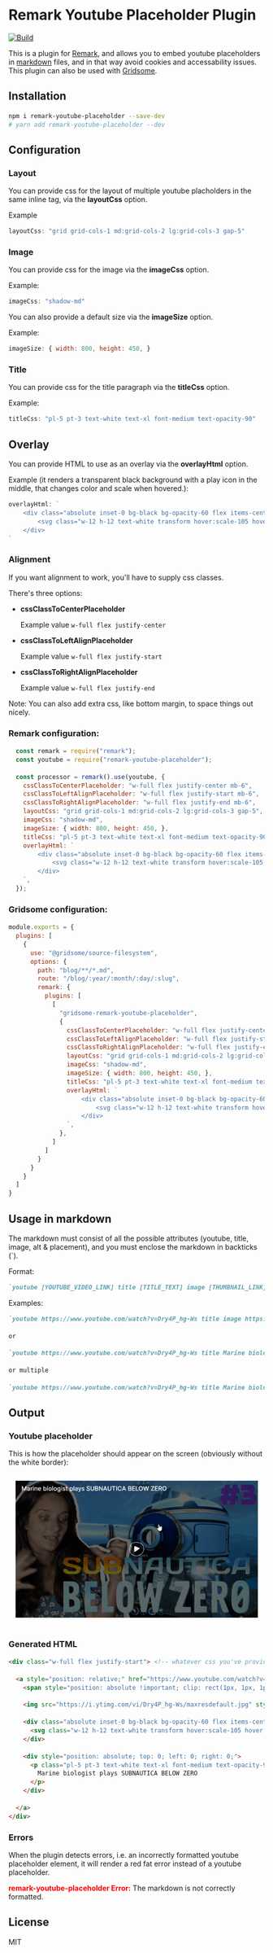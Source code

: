 # Remark Youtube Placeholder Plugin
[![Build](https://github.com/Healios/remark-youtube-placeholder/actions/workflows/node.js.yml/badge.svg)](https://github.com/Healios/remark-youtube-placeholder/actions/workflows/node.js.yml)

This is a plugin for [Remark](https://remark.js.org/), and allows you to embed youtube placeholders in [markdown](https://daringfireball.net/projects/markdown/) files, and in that way avoid cookies and accessability issues. This plugin can also be used with [Gridsome](https://gridsome.org/).

## Installation

```bash
npm i remark-youtube-placeholder --save-dev
# yarn add remark-youtube-placeholder --dev
```

## Configuration
### Layout
You can provide css for the layout of multiple youtube placholders in the same inline tag, via the **layoutCss** option.

Example
```js
layoutCss: "grid grid-cols-1 md:grid-cols-2 lg:grid-cols-3 gap-5"
```

### Image
You can provide css for the image via the **imageCss** option.

Example:
```js
imageCss: "shadow-md"
```

You can also provide a default size via the **imageSize** option.

Example:
```js
imageSize: { width: 800, height: 450, }
```

### Title
You can provide css for the title paragraph via the **titleCss** option.

Example:
```js
titleCss: "pl-5 pt-3 text-white text-xl font-medium text-opacity-90"
```

## Overlay
You can provide HTML to use as an overlay via the **overlayHtml** option.

Example (it renders a transparent black background with a play icon in the middle, that changes color and scale when hovered.):
```js
overlayHtml: `
    <div class="absolute inset-0 bg-black bg-opacity-60 flex items-center justify-center">
        <svg class="w-12 h-12 text-white transform hover:scale-105 hover:text-red-600 transition duration-150" fill="currentColor" xmlns="http://www.w3.org/2000/svg" viewBox="0 0 52.821 52.821" xml:space="preserve"><path d="M51.82 19.074C50.332 13.73 46.855 8.91 42.212 5.885 37.292 2.68 30.86 1.717 25.106 1.588 17.071 1.404 6.893 4.49 2.94 12.152c-.329.637.64 1.184.969.547C6.71 7.269 13.4 4.133 19.172 3.105c6.209-1.104 12.998-.236 18.873 1.955 6.134 2.287 10.393 7.537 12.486 13.611 2.33 6.758 1.04 13.488-2.679 19.424C40.174 50.347 21.33 54.324 9.87 45.038c-5.25-4.254-8.674-9.945-8.74-16.752-.039-4.012.743-8.492 2.746-12.012.621-1.09 1.455-2.024 2.396-2.867.014-.219.03-.436.045-.652a1.28 1.28 0 0 1-.25-.475c-.005-.021-.004-.037-.009-.059-.572.481-1.126.986-1.65 1.529-2.291 2.371-3.194 5.66-3.832 8.801-1.268 6.24-.515 12.074 3.063 17.346 3.063 4.514 7.787 8.715 13.131 10.182 6.42 1.762 13.123 1.613 19.198-1.108 2.749-1.23 5.729-2.438 8.039-4.424 2.833-2.438 4.961-5.881 6.679-9.156 2.619-4.992 2.617-10.994 1.134-16.317z"/><path d="M17.736 31.85c.103 1.15.121 3.08 1.325 3.598a.923.923 0 0 0 .167.174c1.198.902 2.868-.504 3.876-1.109 2.797-1.674 12.586-8.037 14.039-10.277a.469.469 0 0 0-.046-.609.523.523 0 0 0-.258-.428c-1.622-.992-8.87-4.297-10.89-5.045-1.044-.389-5.593-2.34-6.212-2.355-2.373-1.525-2.021 5.525-2.033 6.152-.065 3.284-.26 6.623.032 9.899zm3.224-6.817a.518.518 0 0 0-.217.182c-.004-.299-.009-.596-.011-.891.096.055.197.104.298.154-.021.182-.046.368-.07.555zm.207 4.662c.063-.248.151-.498.257-.748 1.583-.371 3.088-1.146 4.634-1.645.754-.207 1.509-.414 2.259-.633-2.336 1.095-4.722 2.071-7.15 3.026zm3.42-3.933c-.18.082-.362.162-.539.25a3.529 3.529 0 0 0-.483-.244c.34-.01.681-.014 1.022-.006zm-.479-1.477c.023-.014.048-.025.074-.037a9.92 9.92 0 0 0 1.944.24c.459.055.918.113 1.378.166-.044.016-.088.029-.133.045-.97-.101-2.141-.211-3.263-.414zm4.766-1.179a65.658 65.658 0 0 1-2.291-.854c-1.265-.502-2.525-.859-3.846-1.17a3.048 3.048 0 0 1-1.052-.465c2.49.391 4.886 1.354 7.189 2.489zm-5.978-.848a23.189 23.189 0 0 0-2.278-.105c-.026-.297-.056-.592-.085-.889.748.521 1.527.783 2.363.994z"/></svg>
    </div>
`
```



### Alignment
If you want alignment to work, you'll have to supply css classes.

There's three options:
- **cssClassToCenterPlaceholder**

  Example value `w-full flex justify-center`

- **cssClassToLeftAlignPlaceholder**

  Example value `w-full flex justify-start`

- **cssClassToRightAlignPlaceholder**

  Example value `w-full flex justify-end`

Note: You can also add extra css, like bottom margin, to space things out nicely.

### Remark configuration:
```js
  const remark = require("remark");
  const youtube = require("remark-youtube-placeholder");

  const processor = remark().use(youtube, {
    cssClassToCenterPlaceholder: "w-full flex justify-center mb-6",
    cssClassToLeftAlignPlaceholder: "w-full flex justify-start mb-6",
    cssClassToRightAlignPlaceholder: "w-full flex justify-end mb-6",
    layoutCss: "grid grid-cols-1 md:grid-cols-2 lg:grid-cols-3 gap-5",
    imageCss: "shadow-md",
    imageSize: { width: 800, height: 450, },
    titleCss: "pl-5 pt-3 text-white text-xl font-medium text-opacity-90",
    overlayHtml: `
        <div class="absolute inset-0 bg-black bg-opacity-60 flex items-center justify-center">
            <svg class="w-12 h-12 text-white transform hover:scale-105 hover:text-red-600 transition duration-150" fill="currentColor" xmlns="http://www.w3.org/2000/svg" viewBox="0 0 52.821 52.821" xml:space="preserve"><path d="M51.82 19.074C50.332 13.73 46.855 8.91 42.212 5.885 37.292 2.68 30.86 1.717 25.106 1.588 17.071 1.404 6.893 4.49 2.94 12.152c-.329.637.64 1.184.969.547C6.71 7.269 13.4 4.133 19.172 3.105c6.209-1.104 12.998-.236 18.873 1.955 6.134 2.287 10.393 7.537 12.486 13.611 2.33 6.758 1.04 13.488-2.679 19.424C40.174 50.347 21.33 54.324 9.87 45.038c-5.25-4.254-8.674-9.945-8.74-16.752-.039-4.012.743-8.492 2.746-12.012.621-1.09 1.455-2.024 2.396-2.867.014-.219.03-.436.045-.652a1.28 1.28 0 0 1-.25-.475c-.005-.021-.004-.037-.009-.059-.572.481-1.126.986-1.65 1.529-2.291 2.371-3.194 5.66-3.832 8.801-1.268 6.24-.515 12.074 3.063 17.346 3.063 4.514 7.787 8.715 13.131 10.182 6.42 1.762 13.123 1.613 19.198-1.108 2.749-1.23 5.729-2.438 8.039-4.424 2.833-2.438 4.961-5.881 6.679-9.156 2.619-4.992 2.617-10.994 1.134-16.317z"/><path d="M17.736 31.85c.103 1.15.121 3.08 1.325 3.598a.923.923 0 0 0 .167.174c1.198.902 2.868-.504 3.876-1.109 2.797-1.674 12.586-8.037 14.039-10.277a.469.469 0 0 0-.046-.609.523.523 0 0 0-.258-.428c-1.622-.992-8.87-4.297-10.89-5.045-1.044-.389-5.593-2.34-6.212-2.355-2.373-1.525-2.021 5.525-2.033 6.152-.065 3.284-.26 6.623.032 9.899zm3.224-6.817a.518.518 0 0 0-.217.182c-.004-.299-.009-.596-.011-.891.096.055.197.104.298.154-.021.182-.046.368-.07.555zm.207 4.662c.063-.248.151-.498.257-.748 1.583-.371 3.088-1.146 4.634-1.645.754-.207 1.509-.414 2.259-.633-2.336 1.095-4.722 2.071-7.15 3.026zm3.42-3.933c-.18.082-.362.162-.539.25a3.529 3.529 0 0 0-.483-.244c.34-.01.681-.014 1.022-.006zm-.479-1.477c.023-.014.048-.025.074-.037a9.92 9.92 0 0 0 1.944.24c.459.055.918.113 1.378.166-.044.016-.088.029-.133.045-.97-.101-2.141-.211-3.263-.414zm4.766-1.179a65.658 65.658 0 0 1-2.291-.854c-1.265-.502-2.525-.859-3.846-1.17a3.048 3.048 0 0 1-1.052-.465c2.49.391 4.886 1.354 7.189 2.489zm-5.978-.848a23.189 23.189 0 0 0-2.278-.105c-.026-.297-.056-.592-.085-.889.748.521 1.527.783 2.363.994z"/></svg>
        </div>
    `,
  });
```


### Gridsome configuration:
```js
module.exports = {
  plugins: [
    {
      use: "@gridsome/source-filesystem",
      options: {
        path: "blog/**/*.md",
        route: "/blog/:year/:month/:day/:slug",
        remark: {
          plugins: [
            [
              "gridsome-remark-youtube-placeholder",
              {
                cssClassToCenterPlaceholder: "w-full flex justify-center mb-6",
                cssClassToLeftAlignPlaceholder: "w-full flex justify-start mb-6",
                cssClassToRightAlignPlaceholder: "w-full flex justify-end mb-6",
                layoutCss: "grid grid-cols-1 md:grid-cols-2 lg:grid-cols-3 gap-5",
                imageCss: "shadow-md",
                imageSize: { width: 800, height: 450, },
                titleCss: "pl-5 pt-3 text-white text-xl font-medium text-opacity-90",
                overlayHtml: `
                    <div class="absolute inset-0 bg-black bg-opacity-60 flex items-center justify-center">
                        <svg class="w-12 h-12 text-white transform hover:scale-105 hover:text-red-600 transition duration-150" fill="currentColor" xmlns="http://www.w3.org/2000/svg" viewBox="0 0 52.821 52.821" xml:space="preserve"><path d="M51.82 19.074C50.332 13.73 46.855 8.91 42.212 5.885 37.292 2.68 30.86 1.717 25.106 1.588 17.071 1.404 6.893 4.49 2.94 12.152c-.329.637.64 1.184.969.547C6.71 7.269 13.4 4.133 19.172 3.105c6.209-1.104 12.998-.236 18.873 1.955 6.134 2.287 10.393 7.537 12.486 13.611 2.33 6.758 1.04 13.488-2.679 19.424C40.174 50.347 21.33 54.324 9.87 45.038c-5.25-4.254-8.674-9.945-8.74-16.752-.039-4.012.743-8.492 2.746-12.012.621-1.09 1.455-2.024 2.396-2.867.014-.219.03-.436.045-.652a1.28 1.28 0 0 1-.25-.475c-.005-.021-.004-.037-.009-.059-.572.481-1.126.986-1.65 1.529-2.291 2.371-3.194 5.66-3.832 8.801-1.268 6.24-.515 12.074 3.063 17.346 3.063 4.514 7.787 8.715 13.131 10.182 6.42 1.762 13.123 1.613 19.198-1.108 2.749-1.23 5.729-2.438 8.039-4.424 2.833-2.438 4.961-5.881 6.679-9.156 2.619-4.992 2.617-10.994 1.134-16.317z"/><path d="M17.736 31.85c.103 1.15.121 3.08 1.325 3.598a.923.923 0 0 0 .167.174c1.198.902 2.868-.504 3.876-1.109 2.797-1.674 12.586-8.037 14.039-10.277a.469.469 0 0 0-.046-.609.523.523 0 0 0-.258-.428c-1.622-.992-8.87-4.297-10.89-5.045-1.044-.389-5.593-2.34-6.212-2.355-2.373-1.525-2.021 5.525-2.033 6.152-.065 3.284-.26 6.623.032 9.899zm3.224-6.817a.518.518 0 0 0-.217.182c-.004-.299-.009-.596-.011-.891.096.055.197.104.298.154-.021.182-.046.368-.07.555zm.207 4.662c.063-.248.151-.498.257-.748 1.583-.371 3.088-1.146 4.634-1.645.754-.207 1.509-.414 2.259-.633-2.336 1.095-4.722 2.071-7.15 3.026zm3.42-3.933c-.18.082-.362.162-.539.25a3.529 3.529 0 0 0-.483-.244c.34-.01.681-.014 1.022-.006zm-.479-1.477c.023-.014.048-.025.074-.037a9.92 9.92 0 0 0 1.944.24c.459.055.918.113 1.378.166-.044.016-.088.029-.133.045-.97-.101-2.141-.211-3.263-.414zm4.766-1.179a65.658 65.658 0 0 1-2.291-.854c-1.265-.502-2.525-.859-3.846-1.17a3.048 3.048 0 0 1-1.052-.465c2.49.391 4.886 1.354 7.189 2.489zm-5.978-.848a23.189 23.189 0 0 0-2.278-.105c-.026-.297-.056-.592-.085-.889.748.521 1.527.783 2.363.994z"/></svg>
                    </div>
                `,
              },
            ]
          ]
        }
      }
    }
  ]
}
```

## Usage in markdown

The markdown must consist of all the possible attributes (youtube, title, image, alt & placement), and you must enclose the markdown in backticks (\`). 

Format:
```markdown
`youtube [YOUTUBE_VIDEO_LINK] title [TITLE_TEXT] image [THUMBNAIL_LINK] alt [ALT_TEXT] placement [Left|Center|Right]`
```

Examples:

```markdown
`youtube https://www.youtube.com/watch?v=Dry4P_hg-Ws title image https://i.ytimg.com/vi/Dry4P_hg-Ws/maxresdefault.jpg alt Watch marine biologist plays subnautica on YouTube placement Center end\`

or

`youtube https://www.youtube.com/watch?v=Dry4P_hg-Ws title Marine biologist plays SUBNAUTICA BELOW ZERO image https://i.ytimg.com/vi/Dry4P_hg-Ws/maxresdefault.jpg alt Watch marine biologist plays subnautica on YouTube placement Center end\`

or multiple

`youtube https://www.youtube.com/watch?v=Dry4P_hg-Ws title Marine biologist plays SUBNAUTICA BELOW ZERO image https://i.ytimg.com/vi/Dry4P_hg-Ws/maxresdefault.jpg alt Watch marine biologist plays subnautica on YouTube placement Center end youtube https://www.youtube.com/watch?v=w20ioGg0QHk title image https://i.ytimg.com/vi/w20ioGg0QHk/maxresdefault.jpg alt Watch I became a Tea farmer on YouTube placement Center end`

```

## Output

### Youtube placeholder

This is how the placeholder should appear on the screen (obviously without the white border):

<a href="https://www.youtube.com/watch?v=Dry4P_hg-Ws" target="_blank">
  <img src="Thumbnail example.gif" role="presentation" alt="">
</a>

### Generated HTML

```html
<div class="w-full flex justify-start"> <!-- whatever css you've provided in alignment options. -->

  <a style="position: relative;" href="https://www.youtube.com/watch?v=Dry4P_hg-Ws" target="_blank">
    <span style="position: absolute !important; clip: rect(1px, 1px, 1px, 1px); width: 1px !important; height: 1px !important; padding: 0 !important; border: 0 !important; overflow: hidden; white-space: nowrap;">Go to youtube and watch video</span>

    <img src="https://i.ytimg.com/vi/Dry4P_hg-Ws/maxresdefault.jpg" style="margin-top: 0 !important; margin-bottom: 0 !important;" class="shadow-md" width="800" height="450" role="presentation" alt=""> <!-- class = whatever css you've provided via the imageCss option. -->

    <div class="absolute inset-0 bg-black bg-opacity-60 flex items-center justify-center"> <!-- whatever html you've provided via the overlayHtml option. -->
      <svg class="w-12 h-12 text-white transform hover:scale-105 hover:text-red-600 transition duration-150" fill="currentColor" xmlns="http://www.w3.org/2000/svg" viewBox="0 0 52.821 52.821" xml:space="preserve"><path d="M51.82 19.074C50.332 13.73 46.855 8.91 42.212 5.885 37.292 2.68 30.86 1.717 25.106 1.588 17.071 1.404 6.893 4.49 2.94 12.152c-.329.637.64 1.184.969.547C6.71 7.269 13.4 4.133 19.172 3.105c6.209-1.104 12.998-.236 18.873 1.955 6.134 2.287 10.393 7.537 12.486 13.611 2.33 6.758 1.04 13.488-2.679 19.424C40.174 50.347 21.33 54.324 9.87 45.038c-5.25-4.254-8.674-9.945-8.74-16.752-.039-4.012.743-8.492 2.746-12.012.621-1.09 1.455-2.024 2.396-2.867.014-.219.03-.436.045-.652a1.28 1.28 0 0 1-.25-.475c-.005-.021-.004-.037-.009-.059-.572.481-1.126.986-1.65 1.529-2.291 2.371-3.194 5.66-3.832 8.801-1.268 6.24-.515 12.074 3.063 17.346 3.063 4.514 7.787 8.715 13.131 10.182 6.42 1.762 13.123 1.613 19.198-1.108 2.749-1.23 5.729-2.438 8.039-4.424 2.833-2.438 4.961-5.881 6.679-9.156 2.619-4.992 2.617-10.994 1.134-16.317z"></path><path d="M17.736 31.85c.103 1.15.121 3.08 1.325 3.598a.923.923 0 0 0 .167.174c1.198.902 2.868-.504 3.876-1.109 2.797-1.674 12.586-8.037 14.039-10.277a.469.469 0 0 0-.046-.609.523.523 0 0 0-.258-.428c-1.622-.992-8.87-4.297-10.89-5.045-1.044-.389-5.593-2.34-6.212-2.355-2.373-1.525-2.021 5.525-2.033 6.152-.065 3.284-.26 6.623.032 9.899zm3.224-6.817a.518.518 0 0 0-.217.182c-.004-.299-.009-.596-.011-.891.096.055.197.104.298.154-.021.182-.046.368-.07.555zm.207 4.662c.063-.248.151-.498.257-.748 1.583-.371 3.088-1.146 4.634-1.645.754-.207 1.509-.414 2.259-.633-2.336 1.095-4.722 2.071-7.15 3.026zm3.42-3.933c-.18.082-.362.162-.539.25a3.529 3.529 0 0 0-.483-.244c.34-.01.681-.014 1.022-.006zm-.479-1.477c.023-.014.048-.025.074-.037a9.92 9.92 0 0 0 1.944.24c.459.055.918.113 1.378.166-.044.016-.088.029-.133.045-.97-.101-2.141-.211-3.263-.414zm4.766-1.179a65.658 65.658 0 0 1-2.291-.854c-1.265-.502-2.525-.859-3.846-1.17a3.048 3.048 0 0 1-1.052-.465c2.49.391 4.886 1.354 7.189 2.489zm-5.978-.848a23.189 23.189 0 0 0-2.278-.105c-.026-.297-.056-.592-.085-.889.748.521 1.527.783 2.363.994z"></path></svg>
    </div>

    <div style="position: absolute; top: 0; left: 0; right: 0;">
      <p class="pl-5 pt-3 text-white text-xl font-medium text-opacity-90" style="margin-top: 0 !important; margin-bottom: 0 !important;"> <!-- class = whatever css you've provided via the titleCss option. -->
        Marine biologist plays SUBNAUTICA BELOW ZERO
      </p>
    </div>

  </a>
</div>
```

### Errors
When the plugin detects errors, i.e. an incorrectly formatted youtube placeholder element, it will render a red fat error instead of a youtube placeholder.

<p><span style="color: red; font-weight: bold;">remark-youtube-placeholder Error:</span> The markdown is not correctly formatted.</p>


## License

MIT
